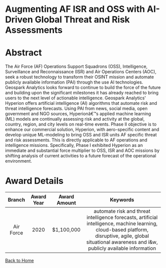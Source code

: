 
Augmenting AF ISR and OSS with AI-Driven Global Threat and Risk Assessments
===========================================================================

# Abstract


The Air Force (AF) Operations Support Squadrons (OSS), Intelligence, Surveillance and Reconnaissance (ISR) and Air Operations Centers (AOC), seek a robust technology to transform their OSINT mission and automate publicly available information (PAI) through the use AI technologies. Geospark Analytics looks forward to continue to build the force of the future and building upon the significant milestones it has already reached to bring users to the next level of actionable intelligence. Geospark Analytics' Hyperion offers artificial intelligence (AI) algorithms that automate risk and threat intelligence forecasts. Using PAI from news, social media, open government and NGO sources, Hyperionâ€™s applied machine learning (ML) models are continually assessing risk and activity at the global, country, region, and city levels on real-time events. Phase II objective is to enhance our commercial solution, Hyperion, with aero-specific content and develop unique ML-modeling to bring OSS and ISR units AF specific threat and risk assessments. This is directly applicable to AF operations and intelligence missions. Specifically, Phase I exhibited Hyperion as an immediate and substantial force multiplier to OSS, ISR and AOC missions by shifting analysis of current activities to a future forecast of the operational environment.  

# Award Details

|Branch|Award Year|Award Amount|Keywords|
| :---: | :---: | :---: | :---: |
|Air Force|2020|$1,100,000|automate risk and threat intelligence forecasts, artificial intelligence, machine learning, cloud-based platform, disruptive, agile, global situational awareness and i&w, publicly available information|
  
  


[Back to Home](https://github.com/chrischow/dod_sbir_awards/DJ/#1607)
